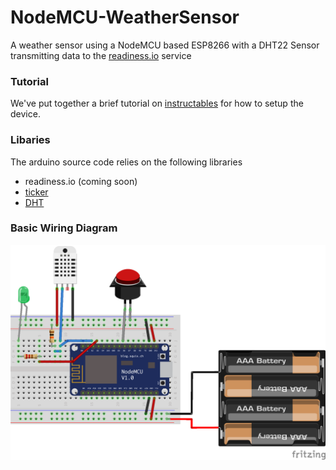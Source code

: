 # NodeMCU-WeatherSensor

A weather sensor using a NodeMCU based ESP8266 with a DHT22 Sensor transmitting data to the [readiness.io](https://readiness.io/) service

### Tutorial
We've put together a brief tutorial on  [instructables](https://www.instructables.com/id/NodeMCU-HumidityTemperature-Unit-1/) for how to setup the device.

### Libaries
The arduino source code relies on the following libraries
* readiness.io (coming soon)
* [ticker](https://github.com/esp8266/Arduino/tree/master/libraries/Ticker)
* [DHT](https://github.com/adafruit/DHT-sensor-library)


### Basic Wiring Diagram
![Image or Wiring Diagram](https://github.com/UNSWmir/NodeMCU-WeatherSensor/blob/master/WeatherSensor_bb.png)
